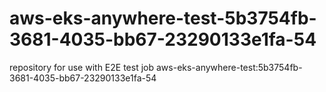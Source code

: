 # aws-eks-anywhere-test-5b3754fb-3681-4035-bb67-23290133e1fa-54
repository for use with E2E test job aws-eks-anywhere-test:5b3754fb-3681-4035-bb67-23290133e1fa-54
